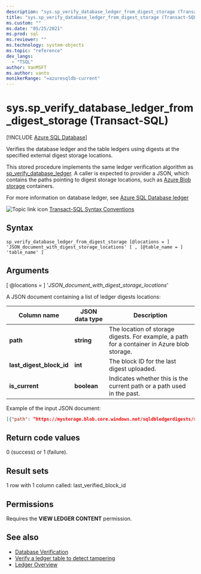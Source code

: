 ```yaml
---
description: "sys.sp_verify_database_ledger_from_digest_storage (Transact-SQL)"
title: "sys.sp_verify_database_ledger_from_digest_storage (Transact-SQL) | Microsoft Docs"
ms.custom: ""
ms.date: "05/25/2021"
ms.prod: sql
ms.reviewer: ""
ms.technology: system-objects
ms.topic: "reference"
dev_langs: 
  - "TSQL"
author: VanMSFT
ms.author: vanto
monikerRange: "=azuresqldb-current"
---
```


# sys.sp_verify_database_ledger_from_digest_storage (Transact-SQL)

[!INCLUDE [Azure SQL Database](../../includes/applies-to-version/asdb.md)]

Verifies the database ledger and the table ledgers using digests at the specified external digest storage locations.

This stored procedure implements the same ledger verification algorithm as [sp_verify_database_ledger](sys-sp-verify-database-ledger-transact-sql.md). A caller is expected to provider a JSON, which contains the paths pointing to digest storage locations, such as [Azure Blob storage](/azure/storage/blobs/storage-blobs-introduction) containers.

For more information on database ledger, see [Azure SQL Database ledger](/azure/azure-sql/database/ledger-overview)

![Topic link icon](../../database-engine/configure-windows/media/topic-link.gif "Topic link icon") [Transact-SQL Syntax Conventions](../../t-sql/language-elements/transact-sql-syntax-conventions-transact-sql.md) 

## Syntax  
  
```syntaxsql
sp_verify_database_ledger_from_digest_storage [@locations = ] 'JSON_document_with_digest_storage_locations' [ , [@table_name = ] 'table_name' ] 
```

## Arguments

[ @locations = ] '*JSON_document_with_digest_storage_locations*'

A JSON document containing a list of ledger digests locations:

|Column name|JSON data type|Description|  
|-----------------|---------------|-----------------|
|**path**|**string**|The location of storage digests. For example, a path for a container in Azure blob storage.|
|**last_digest_block_id**|**int**|The block ID for the last digest uploaded.|
|**is_current**|**boolean**|Indicates whether this is the current path or a path used in the past.|

Example of the input JSON document:

```json
[{"path": “https://mystorage.blob.core.windows.net/sqldbledgerdigests/serverName/DatabaseName/2020-1-1 00:00:00Z”, “last_digest_block_id”:42, "is_current:true"} , … ]
```

## Return code values

0 (success) or 1 (failure).

## Result sets

1 row with 1 column called: last_verified_block_id

## Permissions

Requires the **VIEW LEDGER CONTENT** permission.

## See also

- [Database Verification](/docs/relational-databases/security/ledger/ledger-database-verification.md)
- [Verify a ledger table to detect tampering](/docs/relational-databases/security/ledger/ledger-verify-database.md)
- [Ledger Overview](/doc/relational-databases/security/ledger/ledger-overview.md)
